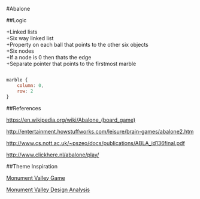 #Abalone

##Logic

+Linked lists  
+Six way linked list  
+Property on each ball that points to the other six objects  
+Six nodes  
+If a node is 0 then thats the edge  
+Separate pointer that points to the firstmost marble  

```javascript

marble {
    column: 0,
    row: 2
}
```

##References

https://en.wikipedia.org/wiki/Abalone_(board_game)  

http://entertainment.howstuffworks.com/leisure/brain-games/abalone2.htm  

http://www.cs.nott.ac.uk/~pszeo/docs/publications/ABLA_id136final.pdf  

http://www.clickhere.nl/abalone/play/  

##Theme Inspiration

[Monument Valley Game](http://www.monumentvalleygame.com/)   

[Monument Valley Design Analysis](http://nabauer.com/monument-valley-design-analysis/)

